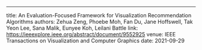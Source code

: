---
title: An Evaluation-Focused Framework for Visualization Recommendation Algorithms
authors:  Zehua Zeng, Phoebe Moh, Fan Du, Jane Hoffswell, Tak Yeon Lee, Sana Malik, Eunyee Koh, Leilani Battle
link:  https://ieeexplore.ieee.org/abstract/document/9552925
venue:  IEEE Transactions on Visualization and Computer Graphics
date: 2021-09-29
